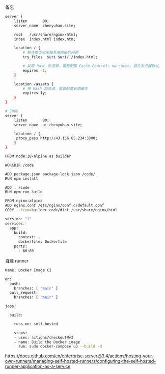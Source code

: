 备忘

```bash
server {
    listen       80;
    server_name  chenyuhao.site;

    root   /usr/share/nginx/html;
    index  index.html index.htm;

    location / {
        # 解决单页应用服务端路由的问题
        try_files  $uri $uri/ /index.html;

        # 非带 hash 的资源，需要配置 Cache-Control: no-cache，避免浏览器默认为强缓存
        expires -1;
    }

    location /assets {
        # 带 hash 的资源，需要配置长期缓存
        expires 1y;
    }
}

# 3000
server {
    listen       80;
    server_name  ui.chenyuhao.site;

    location / {
     proxy_pass http://43.156.65.234:3000;
    }
}
```

```bash
FROM node:18-alpine as builder

WORKDIR /code

ADD package.json package-lock.json /code/
RUN npm install

ADD . /code
RUN npm run build

FROM nginx:alpine
ADD nginx.conf /etc/nginx/conf.d/default.conf
COPY --from=builder code/dist /usr/share/nginx/html
```

```bash
version: "1"
services:
  app:
    build:
      context: .
      dockerfile: Dockerfile
    ports:
      - 80:80

```

自建 runner

```bash
name: Docker Image CI

on:
  push:
    branches: [ "main" ]
  pull_request:
    branches: [ "main" ]

jobs:

  build:

    runs-on: self-hosted

    steps:
    - uses: actions/checkout@v3
    - name: Build the Docker image
      run: sudo docker-compose up --build -d
```

https://docs.github.com/en/enterprise-server@3.4/actions/hosting-your-own-runners/managing-self-hosted-runners/configuring-the-self-hosted-runner-application-as-a-service
